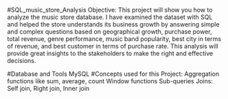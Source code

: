 #SQL_music_store_Analysis
Objective:
This project will show you how to analyze the music store database. I have examined the dataset with SQL and helped the store understands its business growth by answering simple and complex questions based on geographical growth, purchase power, total revenue, genre performance, music band popularity, best city in terms of revenue, and best customer in terms of purchase rate. This analysis will provide great insights to the stakeholders to make the right and effective decisions.

#Database and Tools
MySQL
#Concepts used for this Project:
Aggregation functions like sum, average, count
Window functions
Sub-queries
Joins: Self join, Right join, Inner join
